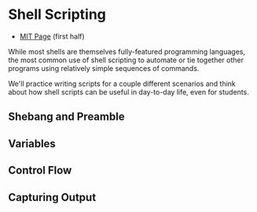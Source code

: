 # Shell Scripting

  - [MIT Page](https://missing.csail.mit.edu/2020/shell-tools/) (first half)

While most shells are themselves fully-featured programming languages, the most
common use of shell scripting to automate or tie together other programs using
relatively simple sequences of commands.

We'll practice writing scripts for a couple different scenarios and think about
how shell scripts can be useful in day-to-day life, even for students.

## Shebang and Preamble

## Variables

## Control Flow

## Capturing Output

